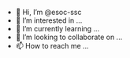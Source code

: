 - 👋 Hi, I’m @esoc-ssc
- 👀 I’m interested in ...
- 🌱 I’m currently learning ...
- 💞️ I’m looking to collaborate on ...
- 📫 How to reach me ...

<!---
esoc-ssc/esoc-ssc is a ✨ special ✨ repository because its `README.md` (this file) appears on your GitHub profile.
You can click the Preview link to take a look at your changes.
--->
